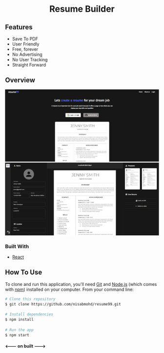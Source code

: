 <h1 align="center">Resume Builder</h1>


##  Features
- Save To PDF
- User Friendly
- Free, forever
- No Advertising
- No User Tracking
- Straight Forward

## Overview

<img src="images/1.png">
<br>
<img src="images/3.png">
<br>

### Built With

- [React](https://reactjs.org/)
<!-- - [Firebase](https://firebase.google.com/) -->

## How To Use

<!-- Example: -->

To clone and run this application, you'll need [Git](https://git-scm.com) and [Node.js](https://nodejs.org/en/download/) (which comes with [npm](http://npmjs.com)) installed on your computer. From your command line:

```bash
# Clone this repository
$ git clone https://github.com/nisabmohd/resume99.git

# Install dependencies
$ npm install

# Run the app
$ npm start
```

#### <--- on built --->